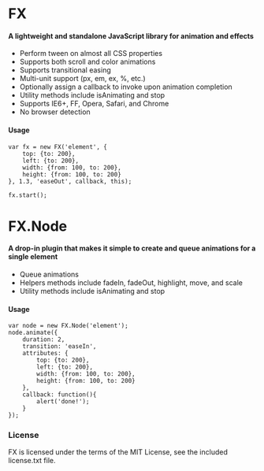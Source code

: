 FX
=====

#### A lightweight and standalone JavaScript library for animation and effects ####

* Perform tween on almost all CSS properties
* Supports both scroll and color animations
* Supports transitional easing
* Multi-unit support (px, em, ex, %, etc.)
* Optionally assign a callback to invoke upon animation completion
* Utility methods include isAnimating and stop
* Supports IE6+, FF, Opera, Safari, and Chrome
* No browser detection

#### Usage ####

	var fx = new FX('element', {
		top: {to: 200},
		left: {to: 200},
		width: {from: 100, to: 200},
		height: {from: 100, to: 200}
	}, 1.3, 'easeOut', callback, this);
	
	fx.start();

FX.Node
=====

#### A drop-in plugin that makes it simple to create and queue animations for a single element ####

* Queue animations
* Helpers methods include fadeIn, fadeOut, highlight, move, and scale
* Utility methods include isAnimating and stop

#### Usage ####

	var node = new FX.Node('element');
	node.animate({		 
		duration: 2,
		transition: 'easeIn',
		attributes: {
			top: {to: 200},
			left: {to: 200},
			width: {from: 100, to: 200},
			height: {from: 100, to: 200}
		},
		callback: function(){
			alert('done!');		
		}
	});

### License ###

FX is licensed under the terms of the MIT License, see the included license.txt file.